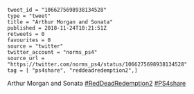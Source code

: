 ```
tweet_id = "1066275698938134528"
type = "tweet"
title = "Arthur Morgan and Sonata"
published = 2018-11-24T10:21:51Z
retweets = 0
favourites = 0
source = "twitter"
twitter_account = "norms_ps4"
source_url = "https://twitter.com/norms_ps4/status/1066275698938134528"
tag = [ "ps4share", "reddeadredemption2",]
```

Arthur Morgan and Sonata [#RedDeadRedemption2](/tags/reddeadredemption2/) [#PS4share](/tags/ps4share/)

<p class='image'><img src='http://mnf.m17s.net/2018/11/24/DswsGGqX4AYAXYU.jpg' alt=''></p>

